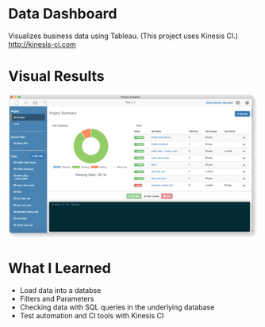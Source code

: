 # Data Dashboard
Visualizes business data using Tableau. (This project uses Kinesis CI.) http://kinesis-ci.com

# Visual Results

![screenshot](/screenshot.png)

# What I Learned
- Load data into a databse
- Filters and Parameters
- Checking data with SQL queries in the underlying database
- Test automation and CI tools with Kinesis CI
